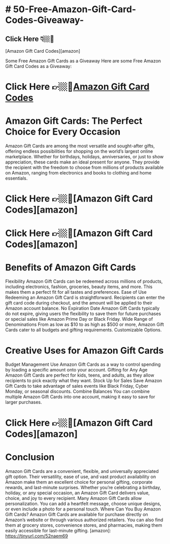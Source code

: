 # # 50-Free-Amazon-Gift-Card-Codes-Giveaway-
## Click Here 👇🏼🎁
[Amazon Gift Card Codes][amazon]

Some Free Amazon Gift Cards as a Giveaway
Here are some Free Amazon Gift Card Codes as a Giveaway:

# Click Here 👉🏼🎁<a href="[url](https://tinyurl.com/52naem69)">Amazon Gift Card Codes</a>
# Amazon Gift Cards: The Perfect Choice for Every Occasion
Amazon Gift Cards are among the most versatile and sought-after gifts, offering endless possibilities for shopping on the world’s largest online marketplace. Whether for birthdays, holidays, anniversaries, or just to show appreciation, these cards make an ideal present for anyone. They provide the recipient with the freedom to choose from millions of products available on Amazon, ranging from electronics and books to clothing and home essentials.

# Click Here 👉🏼🎁[Amazon Gift Card Codes][amazon]
# Click Here 👉🏼🎁[Amazon Gift Card Codes][amazon]

# Benefits of Amazon Gift Cards
Flexibility
Amazon Gift Cards can be redeemed across millions of products, including electronics, fashion, groceries, beauty items, and more. This makes them a perfect fit for all tastes and preferences.
Ease of Use
Redeeming an Amazon Gift Card is straightforward. Recipients can enter the gift card code during checkout, and the amount will be applied to their Amazon account balance.
No Expiration Date
Amazon Gift Cards typically do not expire, giving users the flexibility to save them for future purchases or special sales like Amazon Prime Day or Black Friday.
Wide Range of Denominations
From as low as $10 to as high as $500 or more, Amazon Gift Cards cater to all budgets and gifting requirements.
Customizable Options.

# Creative Uses for Amazon Gift Cards
Budget Management
Use Amazon Gift Cards as a way to control spending by loading a specific amount onto your account.
Gifting for Any Age
Amazon Gift Cards are perfect for kids, teens, and adults, as they allow recipients to pick exactly what they want.
Stock Up for Sales
Save Amazon Gift Cards to take advantage of sales events like Black Friday, Cyber Monday, or seasonal discounts.
Combine Balances
You can combine multiple Amazon Gift Cards into one account, making it easy to save for larger purchases.

# Click Here 👉🏼🎁[Amazon Gift Card Codes][amazon]
# Conclusion
Amazon Gift Cards are a convenient, flexible, and universally appreciated gift option. Their versatility, ease of use, and vast product availability on Amazon make them an excellent choice for personal gifting, corporate rewards, and last-minute surprises. Whether you’re celebrating a birthday, holiday, or any special occasion, an Amazon Gift Card delivers value, choice, and joy to every recipient.
Many Amazon Gift Cards allow personalization. You can add a heartfelt message, choose unique designs, or even include a photo for a personal touch.
Where Can You Buy Amazon Gift Cards?
Amazon Gift Cards are available for purchase directly on Amazon’s website or through various authorized retailers. You can also find them at grocery stores, convenience stores, and pharmacies, making them easily accessible for last-minute gifting.
[amazon]: <https://tinyurl.com/52naem69>

